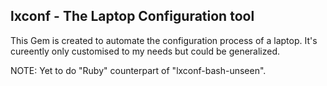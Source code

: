lxconf - The Laptop Configuration tool
---

This Gem is created to automate the configuration process
of a laptop. It's cureently only customised to my needs but
could be generalized.

NOTE: Yet to do "Ruby" counterpart of "lxconf-bash-unseen".
